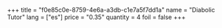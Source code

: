 +++
title = "f0e85c0e-8759-4e6a-a3db-c1e7a5f7dd1a"
name = "Diabolic Tutor"
lang = ["es"]
price = "0.35"
quantity = 4
foil = false
+++
